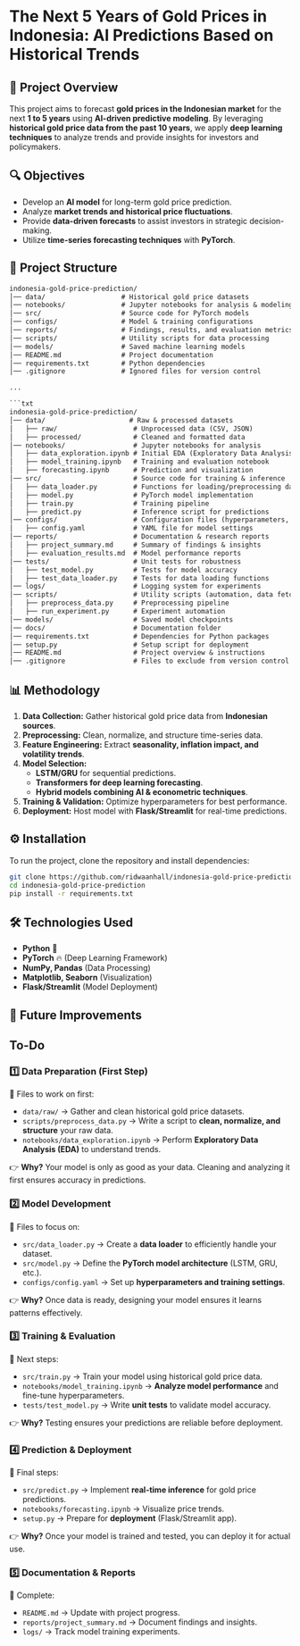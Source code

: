 # **The Next 5 Years of Gold Prices in Indonesia: AI Predictions Based on Historical Trends**

## 📌 **Project Overview**

This project aims to forecast **gold prices in the Indonesian market** for the next **1 to 5 years** using **AI-driven predictive modeling**. By leveraging **historical gold price data from the past 10 years**, we apply **deep learning techniques** to analyze trends and provide insights for investors and policymakers.

## 🔍 **Objectives**

- Develop an **AI model** for long-term gold price prediction.
- Analyze **market trends and historical price fluctuations**.
- Provide **data-driven forecasts** to assist investors in strategic decision-making.
- Utilize **time-series forecasting techniques** with **PyTorch**.

## 📂 **Project Structure**

```txt
indonesia-gold-price-prediction/
│── data/                   # Historical gold price datasets
│── notebooks/              # Jupyter notebooks for analysis & modeling
│── src/                    # Source code for PyTorch models
│── configs/                # Model & training configurations
│── reports/                # Findings, results, and evaluation metrics
│── scripts/                # Utility scripts for data processing
│── models/                 # Saved machine learning models
│── README.md               # Project documentation
│── requirements.txt        # Python dependencies
│── .gitignore              # Ignored files for version control

...

```txt
indonesia-gold-price-prediction/
│── data/                     # Raw & processed datasets
│   ├── raw/                   # Unprocessed data (CSV, JSON)
│   ├── processed/             # Cleaned and formatted data
│── notebooks/                 # Jupyter notebooks for analysis
│   ├── data_exploration.ipynb # Initial EDA (Exploratory Data Analysis)
│   ├── model_training.ipynb   # Training and evaluation notebook
│   ├── forecasting.ipynb      # Prediction and visualization
│── src/                       # Source code for training & inference
│   ├── data_loader.py         # Functions for loading/preprocessing data
│   ├── model.py               # PyTorch model implementation
│   ├── train.py               # Training pipeline
│   ├── predict.py             # Inference script for predictions
│── configs/                   # Configuration files (hyperparameters, etc.)
│   ├── config.yaml            # YAML file for model settings
│── reports/                   # Documentation & research reports
│   ├── project_summary.md     # Summary of findings & insights
│   ├── evaluation_results.md  # Model performance reports
│── tests/                     # Unit tests for robustness
│   ├── test_model.py          # Tests for model accuracy
│   ├── test_data_loader.py    # Tests for data loading functions
│── logs/                      # Logging system for experiments
│── scripts/                   # Utility scripts (automation, data fetching)
│   ├── preprocess_data.py     # Preprocessing pipeline
│   ├── run_experiment.py      # Experiment automation
│── models/                    # Saved model checkpoints
│── docs/                      # Documentation folder
│── requirements.txt           # Dependencies for Python packages
│── setup.py                   # Setup script for deployment
│── README.md                  # Project overview & instructions
│── .gitignore                 # Files to exclude from version control
```

## 📊 **Methodology**

1. **Data Collection:** Gather historical gold price data from **Indonesian sources**.
2. **Preprocessing:** Clean, normalize, and structure time-series data.
3. **Feature Engineering:** Extract **seasonality, inflation impact, and volatility trends**.
4. **Model Selection:**
   - **LSTM/GRU** for sequential predictions.
   - **Transformers for deep learning forecasting**.
   - **Hybrid models combining AI & econometric techniques**.
5. **Training & Validation:** Optimize hyperparameters for best performance.
6. **Deployment:** Host model with **Flask/Streamlit** for real-time predictions.

## ⚙️ **Installation**

To run the project, clone the repository and install dependencies:

```bash
git clone https://github.com/ridwaanhall/indonesia-gold-price-prediction.git
cd indonesia-gold-price-prediction
pip install -r requirements.txt
```

## 🛠 **Technologies Used**

- **Python** 🐍
- **PyTorch** 🔥 (Deep Learning Framework)
- **NumPy, Pandas** (Data Processing)
- **Matplotlib, Seaborn** (Visualization)
- **Flask/Streamlit** (Model Deployment)

## 📌 **Future Improvements**

## To-Do

### **1️⃣ Data Preparation (First Step)**

📌 Files to work on first:

- `data/raw/` → Gather and clean historical gold price datasets.
- `scripts/preprocess_data.py` → Write a script to **clean, normalize, and structure** your raw data.
- `notebooks/data_exploration.ipynb` → Perform **Exploratory Data Analysis (EDA)** to understand trends.

👉 **Why?** Your model is only as good as your data. Cleaning and analyzing it first ensures accuracy in predictions.

### **2️⃣ Model Development**

📌 Files to focus on:

- `src/data_loader.py` → Create a **data loader** to efficiently handle your dataset.
- `src/model.py` → Define the **PyTorch model architecture** (LSTM, GRU, etc.).
- `configs/config.yaml` → Set up **hyperparameters and training settings**.

👉 **Why?** Once data is ready, designing your model ensures it learns patterns effectively.

### **3️⃣ Training & Evaluation**

📌 Next steps:

- `src/train.py` → Train your model using historical gold price data.
- `notebooks/model_training.ipynb` → **Analyze model performance** and fine-tune hyperparameters.
- `tests/test_model.py` → Write **unit tests** to validate model accuracy.

👉 **Why?** Testing ensures your predictions are reliable before deployment.

### **4️⃣ Prediction & Deployment**

📌 Final steps:

- `src/predict.py` → Implement **real-time inference** for gold price predictions.
- `notebooks/forecasting.ipynb` → Visualize price trends.
- `setup.py` → Prepare for **deployment** (Flask/Streamlit app).

👉 **Why?** Once your model is trained and tested, you can deploy it for actual use.

### **5️⃣ Documentation & Reports**

📌 Complete:

- `README.md` → Update with project progress.
- `reports/project_summary.md` → Document findings and insights.
- `logs/` → Track model training experiments.
